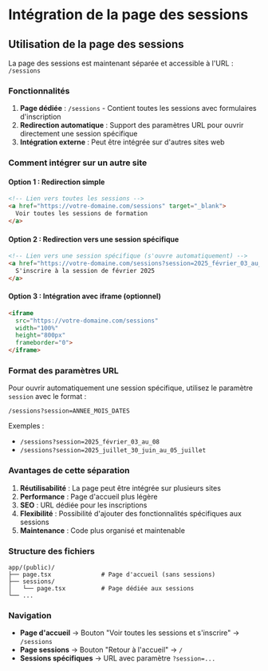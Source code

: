 # Intégration de la page des sessions

## Utilisation de la page des sessions

La page des sessions est maintenant séparée et accessible à l'URL : `/sessions`

### Fonctionnalités

1. **Page dédiée** : `/sessions` - Contient toutes les sessions avec formulaires d'inscription
2. **Redirection automatique** : Support des paramètres URL pour ouvrir directement une session spécifique
3. **Intégration externe** : Peut être intégrée sur d'autres sites web

### Comment intégrer sur un autre site

#### Option 1 : Redirection simple
```html
<!-- Lien vers toutes les sessions -->
<a href="https://votre-domaine.com/sessions" target="_blank">
  Voir toutes les sessions de formation
</a>
```

#### Option 2 : Redirection vers une session spécifique
```html
<!-- Lien vers une session spécifique (s'ouvre automatiquement) -->
<a href="https://votre-domaine.com/sessions?session=2025_février_03_au_08" target="_blank">
  S'inscrire à la session de février 2025
</a>
```

#### Option 3 : Intégration avec iframe (optionnel)
```html
<iframe 
  src="https://votre-domaine.com/sessions" 
  width="100%" 
  height="800px"
  frameborder="0">
</iframe>
```

### Format des paramètres URL

Pour ouvrir automatiquement une session spécifique, utilisez le paramètre `session` avec le format :
```
/sessions?session=ANNEE_MOIS_DATES
```

Exemples :
- `/sessions?session=2025_février_03_au_08`
- `/sessions?session=2025_juillet_30_juin_au_05_juillet`

### Avantages de cette séparation

1. **Réutilisabilité** : La page peut être intégrée sur plusieurs sites
2. **Performance** : Page d'accueil plus légère
3. **SEO** : URL dédiée pour les inscriptions
4. **Flexibilité** : Possibilité d'ajouter des fonctionnalités spécifiques aux sessions
5. **Maintenance** : Code plus organisé et maintenable

### Structure des fichiers

```
app/(public)/
├── page.tsx              # Page d'accueil (sans sessions)
├── sessions/
│   └── page.tsx          # Page dédiée aux sessions
└── ...
```

### Navigation

- **Page d'accueil** → Bouton "Voir toutes les sessions et s'inscrire" → `/sessions`
- **Page sessions** → Bouton "Retour à l'accueil" → `/`
- **Sessions spécifiques** → URL avec paramètre `?session=...`














